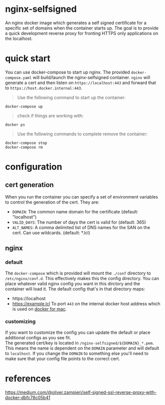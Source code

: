 # nginx-selfsigned
An nginx docker image which generates a self signed certificate for a specific set of domains when the container starts up.
The goal is to provide a quick development reverse proxy for fronting HTTPS only applications on the localhost.

# quick start
You can use docker-compose to start up nginx.
The provided `docker-compose.yaml` will build/launch the nginx-selfsigned container.
`nginx` will generate a cert and then listen on `https://localhost:443` and forward that to `https://host.docker.internal:443`.

> Use the following command to start up the container:
```
docker-compose up
```

> check if things are working with:
```
docker ps
```

> Use the following commands to complete remove the container:
```
docker-compose stop
docker-compose rm
```

# configuration

## cert generation
When you run the container you can specify a set of environment variables to control the generation of the cert.  They are: 
* `DOMAIN`: The common name domain for the certificate (default: "localhost")
* `VALID_DAYS`: The number of days the cert is valid for (default: 365)
* `ALT_NAMES`: A comma delimited list of DNS names for the SAN on the cert.  Can use wildcards. (default: \*.lcl)

## nginx

### default
The `docker-compose` which is provided will mount the `./conf` directory to `/etc/nginx/conf.d`.
This effectively makes this the config directory.
You can place whatever valid nginx config you want in this dirctory and the container will load it.
The default config that's in that directory maps:
* https://localhost
* https://example.lcl
To port `443` on the internal docker host address which is used on [docker for mac](https://docs.docker.com/docker-for-mac/networking/).

### customizing
If you want to customize the config you can update the default or place additional configs as you see fit.  
The generated cert/key is located in `/nginx-selfsigned/${DOMAIN}_*.pem`.  This means the name is dependent on the `DOMAIN` parameter and will default to `localhost`.
If you change the `DOMAIN` to something else you'll need to make sure that your config file points to the correct cert.

# references
https://medium.com/@oliver.zampieri/self-signed-ssl-reverse-proxy-with-docker-dbfc78c05b41



